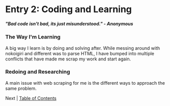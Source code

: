 # Entry 2: Coding and Learning


##### "Bad code isn't bad, its just misunderstood." - Anonymous

### The Way I'm Learning

   A big way I learn is by doing and solving after. While messing around with nokoigiri and different was to parse HTML, I have bumped into multiple conflicts that have made me scrap my work and start again.

### Redoing and Researching

   A main issue with web scraping for me is the different ways to approach the same problem. 


Next | [Table of Contents](../README.md)
